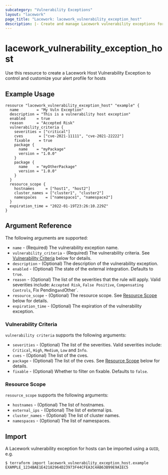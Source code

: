 ```yaml
---
subcategory: "Vulnerability Exceptions"
layout: "lacework"
page_title: "Lacework: lacework_vulnerability_exception_host"
description: |- Create and manage Lacework vulnerability exceptions for hosts
---
```


# lacework\_vulnerability\_exception\_host

Use this resource to create a Lacework Host Vulnerability Exception to control and customize your alert profile for hosts

## Example Usage

```hcl
resource "lacework_vulnerability_exception_host" "example" {
  name        = "My Vuln Exception"
  description = "This is a vulnerability host exception"
  enabled     = true
  reason      = "Accepted Risk"
  vulnerability_criteria {
    severities = ["critical"]
    cves       = ["cve-2021-11111", "cve-2021-22222"]
    fixable    = true
    package {
      name    = "myPackage"
      version = "1.0.0"
    }
    package {
      name    = "myOtherPackage"
      version = "1.0.0"
    }
  }
  resource_scope {
    hostnames     = ["host1", "host2"]
    cluster_names = ["cluster1", "cluster2"]
    namespaces    = ["namespace1", "namespace2"]
  } 
  expiration_time = "2022-01-19T23:26:10.229Z"
}
```

## Argument Reference

The following arguments are supported:

* `name` - (Required) The vulnerability exception name.
* `vulnerability_criteria` - (Required) The vulnerability criteria.
  See [Vulnerability Criteria](#vulnerability-criteria) below for details.
* `description` - (Optional) The description of the vulnerability exception.
* `enabled` - (Optional) The state of the external integration. Defaults to `true`.
* `reason` - (Optional) The list of the severities that the rule will apply. Valid severities include:
  `Accepted Risk`, `False Positive`, `Compensating Controls`, Fix Pending` and `Other`.
* `resource_scope` - (Optional) The resource scope. See [Resource Scope](#resource-scope) below for details.
* `expiration_time` - (Optional) The expiration of the vulnerability exception.
  
### Vulnerability Criteria

`vulnerability criteria` supports the following arguments:

* `severities` - (Optional) The list of the severities. Valid severities include:
  `Critical`, `High`, `Medium`, `Low` and `Info`.
* `cves` - (Optional) The list of the cves.
* `package` - (Optional) The list of the cves. See [Resource Scope](#resource-scope) below for details.
* `fixable` - (Optional) Whether to filter on fixable. Defaults to `false`.

### Resource Scope

`resource_scope` supports the following arguments:

* `hostnames` - (Optional) The list of hostnames.
* `external_ips` - (Optional) The list of external ips.
* `cluster_names` - (Optional) The list of cluster names.
* `namespaces` - (Optional) The list of namespaces.

## Import

A Lacework vulnerability exception for hosts can be imported using a `GUID`, e.g.

```
$ terraform import lacework_vulnerability_exception_host.example EXAMPLE_1234BAE1E42182964D23973F44CFEA3C4AB63B99E9A1EC5
```
